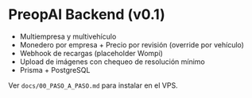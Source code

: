 # PreopAI Backend (v0.1)

- Multiempresa y multivehículo
- Monedero por empresa + Precio por revisión (override por vehículo)
- Webhook de recargas (placeholder Wompi)
- Upload de imágenes con chequeo de resolución mínimo
- Prisma + PostgreSQL

Ver `docs/00_PASO_A_PASO.md` para instalar en el VPS.
